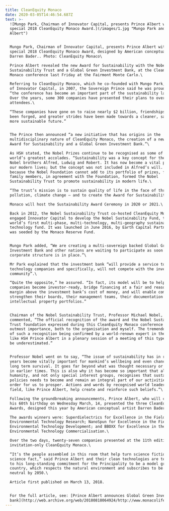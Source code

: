 ```yaml
---
title: CleanEquity Monaco
date: 2020-03-05T14:46:54.687Z
text: >-
  ![Mungo Park, Chairman of Innovator Capital, presents Prince Albert with a
  special 2018 CleanEquity Monaco Award.](/images/1.jpg "Mungo Park and Prince
  Albert")


  Mungo Park, Chairman of Innovator Capital, presents Prince Albert with a
  special 2018 CleanEquity Monaco Award, designed by American conceptual artist
  Darren Bader.. Photo: CleanEquity Monaco\

  Prince Albert revealed the new Award for Sustainability with the Nobel
  Sustainability Trust and a Global Green Investment Bank, at the CleanEquity
  Monaco conference last Friday at the Fairmont Monte Carlo.\

  Referring to CleanEquity Monaco, which he co-founded with Mungo Park, Chairman
  of Innovator Capital, in 2007, the Sovereign Prince said he was proud that
  “the conference has become an important part of the sustainability landscape.
  Over the years, some 300 companies have presented their plans to over 1600
  attendees.\

  “These companies have gone on to raise nearly $2 billion, friendships have
  been forged, and greater strides have been made towards a cleaner, safer and
  more sustainable future.”


  The Prince then announced “a new initiative that has origins in the
  multidisciplinary nature of CleanEquity Monaco, the creation of a new Global
  Award for Sustainability and a Global Green Investment Bank.”\

  As HSH stated, the Nobel Prizes continue to be recognised as some of the
  world’s greatest accolades. “Sustainability was a key concept for the three
  Nobel brothers Alfred, Ludwig and Robert. It has now become a vital part of
  our modern lives; but the concept was not included in Alfred’s will. So,
  because the Nobel Foundation cannot add to its portfolio of prizes, four Nobel
  family members, in agreement with the Foundation, formed the Nobel
  Sustainability Trust to promote sustainability in modern life.\

  “The trust’s mission is to sustain quality of life in the face of threats –
  pollution, climate change – and to create the Award for Sustainability.”\

  Monaco will host the Sustainability Award Ceremony in 2020 or 2021.\

  Back in 2012, the Nobel Sustainability Trust co-hosted CleanEquity Monaco and
  engaged Innovator Capital to develop the Nobel Sustainability Fund, the
  world’s first multi-phase, multi-technology, multi-geography sustainable
  technology fund. It was launched in June 2016, by Earth Capital Partners and
  was seeded by the Monaco Reserve Fund.


  Mungo Park added, “We are creating a multi-sovereign backed Global Green
  Investment Bank and other nations are waiting to participate as soon as the
  corporate structure is in place.”\

  Mr Park explained that the investment bank “will provide a service to
  technology companies and specifically, will not compete with the investment
  community”.\

  “Quite the opposite,” he assured. “In fact, its model will be to help
  companies become investor-ready, bridge financing at a fair and reasonable
  margin above the investment bank’s cost of money, and will enable companies to
  strengthen their boards, their management teams, their documentation and their
  intellectual property portfolios.”


  Chairman of the Nobel Sustainability Trust, Professor Michael Nobel,
  commented, “The official recognition of the award and the Nobel Sustainability
  Trust foundation expressed during this CleanEquity Monaco conference is of
  outmost importance, both to the organisation and myself. The tremendous value
  of such a recognition being confirmed by a world-renown expert in the field
  like HSH Prince Albert in a plenary session of a meeting of this type cannot
  be underestimated.”


  Professor Nobel went on to say, “The issue of sustainability has in recent
  years become vitally important for mankind’s wellbeing and even chances of
  long term survival. It goes far beyond what was thought necessary or important
  in earlier times. This is also why it has become so important that all of
  humanity, and not only special interest groups, recognises that sustainability
  policies needs to become and remain an integral part of our activities in
  order for us to prosper. Actions and words by recognised world leaders in the
  field, like Prince Albert, help create and reinforce such beliefs.”\

  Following the groundbreaking announcements, Prince Albert, who will celebrate
  his 60th birthday on Wednesday March, 14, presented the three CleanEquity
  Awards, designed this year by American conceptual artist Darren Bader.\

  The awards winners were: Superdielectrics for Excellence in the Field of
  Environmental Technology Research; NanoSpun for Excellence in the Field of
  Environmental Technology Development; and BBOXX for Excellence in the Field of
  Environmental Technology Commercialisation.\

  Over the two days, twenty-seven companies presented at the 11th edition of the
  invitation-only CleanEquity Monaco.\

  “It’s the people assembled in this room that help turn science fiction into
  science fact,” said Prince Albert and their clean technologies are testament
  to his long-standing commitment for the Principality to be a model green
  country, which respects the natural environment and subscribes to be carbon
  neutral by 2050.\

  Article first published on March 13, 2018.


  For the full article, see: [Prince Albert announces Global Green Investment
  bank](http://web.archive.org/web/20180818064924/http://www.monacolife.net/prince-albert-announces-new-award-with-nobel-sustainability-trust-and-global-green-investment-bank/)
---
```


